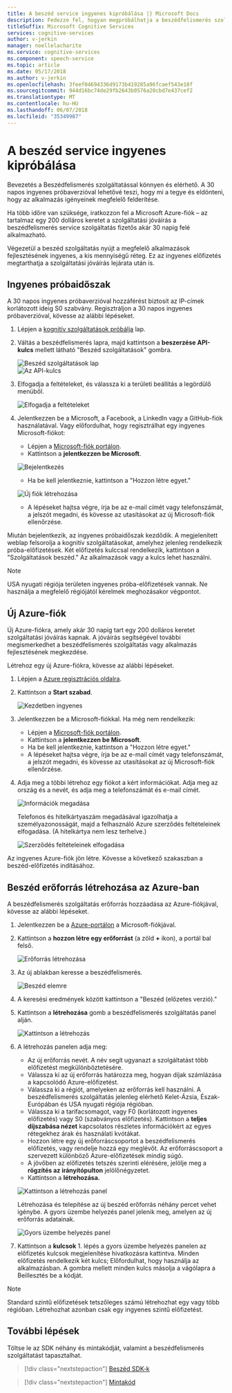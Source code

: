 ```yaml
---
title: A beszéd service ingyenes kipróbálása |} Microsoft Docs
description: Fedezze fel, hogyan megpróbálhatja a beszédfelismerés szolgáltatást ingyenesen.
titleSuffix: Microsoft Cognitive Services
services: cognitive-services
author: v-jerkin
manager: noellelacharite
ms.service: cognitive-services
ms.component: speech-service
ms.topic: article
ms.date: 05/17/2018
ms.author: v-jerkin
ms.openlocfilehash: 3feef04694336d9173b419285a96fcaef543e18f
ms.sourcegitcommit: 944d16bc74de29fb2643b0576a20cbd7e437cef2
ms.translationtype: MT
ms.contentlocale: hu-HU
ms.lasthandoff: 06/07/2018
ms.locfileid: "35349987"
---
```

# <a name="try-the-speech-service-for-free"></a>A beszéd service ingyenes kipróbálása

Bevezetés a Beszédfelismerés szolgáltatással könnyen és elérhető. A 30 napos ingyenes próbaverzióval lehetővé teszi, hogy mi a tegye és eldönteni, hogy az alkalmazás igényeinek megfelelő felderítése.

Ha több időre van szüksége, iratkozzon fel a Microsoft Azure-fiók – az tartalmaz egy 200 dolláros keretet a szolgáltatási jóváírás a beszédfelismerés service szolgáltatás fizetős akár 30 napig felé alkalmazható.

Végezetül a beszéd szolgáltatás nyújt a megfelelő alkalmazások fejlesztésének ingyenes, a kis mennyiségű réteg. Ez az ingyenes előfizetés megtarthatja a szolgáltatási jóváírás lejárata után is.

## <a name="free-trial"></a>Ingyenes próbaidőszak

A 30 napos ingyenes próbaverzióval hozzáférést biztosít az IP-címek korlátozott ideig S0 szabvány. Regisztráljon a 30 napos ingyenes próbaverzióval, kövesse az alábbi lépéseket.

1. Lépjen a [kognitív szolgáltatások próbálja](https://azure.microsoft.com/try/cognitive-services/) lap.

1. Váltás a beszédfelismerés lapra, majd kattintson a **beszerzése API-kulcs** mellett látható "Beszéd szolgáltatások" gombra.

   ![Beszéd szolgáltatások lap](media/index/try-speech-api-free-trial1.png)<br>
   ![Az API-kulcs](media/index/try-speech-api-free-trial2.png)

3. Elfogadja a feltételeket, és válassza ki a területi beállítás a legördülő menüből.

   ![Elfogadja a feltételeket](media/index/try-speech-api-free-trial3.png)

4. Jelentkezzen be a Microsoft, a Facebook, a LinkedIn vagy a GitHub-fiók használatával. Vagy előfordulhat, hogy regisztrálhat egy ingyenes Microsoft-fiókot:

    * Lépjen a [Microsoft-fiók portálon](https://account.microsoft.com/account).
    * Kattintson a **jelentkezzen be Microsoft**.

    ![Bejelentkezés](media/index/try-speech-api-free-trial4.png)

    * Ha be kell jelentkeznie, kattintson a "Hozzon létre egyet."

    ![Új fiók létrehozása](media/index/try-speech-api-free-trial5.png)

    * A lépéseket hajtsa végre, írja be az e-mail címét vagy telefonszámát, a jelszót megadni, és kövesse az utasításokat az új Microsoft-fiók ellenőrzése.

Miután bejelentkezik, az ingyenes próbaidőszak kezdődik. A megjelenített weblap felsorolja a kognitív szolgáltatásokat, amelyhez jelenleg rendelkezik próba-előfizetések. Két előfizetés kulccsal rendelkezik, kattintson a "Szolgáltatások beszéd." Az alkalmazások vagy a kulcs lehet használni.

> [!NOTE]
> USA nyugati régiója területen ingyenes próba-előfizetések vannak. Ne használja a megfelelő régiójától kérelmek meghozásakor végpontot.

## <a name="new-azure-account"></a>Új Azure-fiók

Új Azure-fiókra, amely akár 30 napig tart egy 200 dolláros keretet szolgáltatási jóváírás kapnak. A jóváírás segítségével további megismerkedhet a beszédfelismerés szolgáltatás vagy alkalmazás fejlesztésének megkezdése.

Létrehoz egy új Azure-fiókra, kövesse az alábbi lépéseket.

1. Lépjen a [Azure regisztrációs oldalra](https://azure.microsoft.com/free/ai/). 

1. Kattintson a **Start szabad**.

    ![Kezdetben ingyenes](media/index/try-speech-api-new-azure1.png)

3. Jelentkezzen be a Microsoft-fiókkal. Ha még nem rendelkezik:

    * Lépjen a [Microsoft-fiók portálon](https://account.microsoft.com/account).
    * Kattintson a **jelentkezzen be Microsoft**.
    * Ha be kell jelentkeznie, kattintson a "Hozzon létre egyet."
    * A lépéseket hajtsa végre, írja be az e-mail címét vagy telefonszámát, a jelszót megadni, és kövesse az utasításokat az új Microsoft-fiók ellenőrzése.

1. Adja meg a többi létrehoz egy fiókot a kért információkat. Adja meg az ország és a nevét, és adja meg a telefonszámát és e-mail címét.

    ![Információk megadása](media/index/try-speech-api-new-azure2.png)

    Telefonos és hitelkártyaszám megadásával igazolhatja a személyazonosságát, majd a felhasználó Azure szerződés feltételeinek elfogadása. (A hitelkártya nem lesz terhelve.)

    ![Szerződés feltételeinek elfogadása](media/index/try-speech-api-new-azure3.png)

Az ingyenes Azure-fiók jön létre. Kövesse a következő szakaszban a beszéd-előfizetés indításához.

## <a name="create-a-speech-resource-in-azure"></a>Beszéd erőforrás létrehozása az Azure-ban

A beszédfelismerés szolgáltatás erőforrás hozzáadása az Azure-fiókjával, kövesse az alábbi lépéseket.

1. Jelentkezzen be a [Azure-portálon](https://ms.portal.azure.com/) a Microsoft-fiókjával.

1. Kattintson a **hozzon létre egy erőforrást** (a zöld **+** ikon), a portál bal felső.

    ![Erőforrás létrehozása](media/index/try-speech-api-create-speech1.png)

1. Az új ablakban keresse a beszédfelismerés.

    ![Beszéd elemre](media/index/try-speech-api-create-speech2.png)

1. A keresési eredmények között kattintson a "Beszéd (előzetes verzió)."

1. Kattintson a **létrehozása** gomb a beszédfelismerés szolgáltatás panel alján.

    ![Kattintson a létrehozás](media/index/try-speech-api-create-speech3.png)

1. A létrehozás panelen adja meg:

    * Az új erőforrás nevét. A név segít ugyanazt a szolgáltatást több előfizetést megkülönböztetésére.
    * Válassza ki az új erőforrás határozza meg, hogyan díjak számlázása a kapcsolódó Azure-előfizetést.
    * Válassza ki a régiót, amelyeken az erőforrás kell használni. A beszédfelismerés szolgáltatás jelenleg elérhető Kelet-Ázsia, Észak-Európában és USA nyugati régiója régióban.
    * Válassza ki a tarifacsomagot, vagy F0 (korlátozott ingyenes előfizetés) vagy S0 (szabványos előfizetés). Kattintson a **teljes díjszabása nézet** kapcsolatos részletes információkért az egyes rétegekhez árak és használati kvótákat.
    * Hozzon létre egy új erőforráscsoportot a beszédfelismerés előfizetés, vagy rendelje hozzá egy meglévőt. Az erőforráscsoport a szervezett különböző Azure-előfizetések mindig súgó.
    * A jövőben az előfizetés tetszés szerinti elérésére, jelölje meg a **rögzítés az irányítópulton** jelölőnégyzetet.
    * Kattintson a **létrehozása.**

    ![Kattintson a létrehozás panel](media/index/try-speech-api-create-speech4.png)

    Létrehozása és telepítése az új beszéd erőforrás néhány percet vehet igénybe. A gyors üzembe helyezés panel jelenik meg, amelyen az új erőforrás adatainak.

    ![Gyors üzembe helyezés panel](media/index/try-speech-api-create-speech5.png)

1. Kattintson a **kulcsok** 1. lépés a gyors üzembe helyezés panelen az előfizetés kulcsok megjelenítése hivatkozásra kattintva. Minden előfizetés rendelkezik két kulcs; Előfordulhat, hogy használja az alkalmazásban. A gombra mellett minden kulcs másolja a vágólapra a Beillesztés be a kódját.

> [!NOTE]
> Standard szintű előfizetések tetszőleges számú létrehozhat egy vagy több régióban. Létrehozhat azonban csak egy ingyenes szintű előfizetést.

## <a name="next-steps"></a>További lépések

Töltse le az SDK néhány és mintakódját, valamint a beszédfelismerés szolgáltatást tapasztalhat.

> [!div class="nextstepaction"]
> [Beszéd SDK-k](speech-sdk.md)

> [!div class="nextstepaction"]
> [Mintakód](samples.md)
